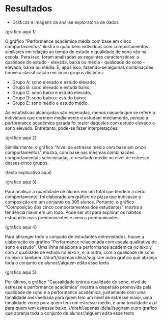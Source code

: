 # Resultados

* Gráficos e imagens da análise exploratória de dados

{grafico aqui 1}

O gráfico "Performance acadêmica média com base em cinco comportamentos" ilustra o quão bem indivíduos com comportamentos similiares em relação ao tempo de estudo e qualidade de sono vão na escola. Para isso, foram analisadas as seguintes características: a qualidade do estudo - elevada, baixa ou média - qualidade do sono - elevada, baixa ou média. E, após isso, fazendo-se algumas combinações, houve a classificação em cinco grupos distintos: 

- Grupo A: sono elevado e estudo elevado;
- Grupo B: sono elevado e estuda baixo;
- Grupo C: sono baixo e estudo elevado;
- Grupo D: sono baixo e estudo baixo;
- Grupo E: sono médio e estudo médio.

As estatísticas alcançadas são esperadas, menos naquela que se refere a indivíduos que dormem mediamente e estudam mediamente, porque a performance acadêmica gerada foi maior daqueles com estudo elevado e sono elevado. Entretanto, pode-se fazer interpretações.

{gráfico aqui 2}

Similiarmente, o gráfico "Nível de estresse médio com base em cinco comportamentos" mostra, com base nas mesmas combinações comportamentais selecionadas, o resultado médio no nível de estresse desses cinco grupos. 

{texto explicativo aqui}

{grafico aqui 3}

Para analisar a quantidade de alunos em um total que tendem a certo comportamento, foi elaborado um gráfico de pizza que indicasse a composição em um conjunto de 305 alunos. Portanto, o gráfico "Composição dos cinco comportamentos dos estudantes" mostra a tendência maior em um todo. Pode ser útil para explorar os hábitos estudantis mais predominantes e menos predominantes.

{grafico aqui 4} 

Para abranger todo o conjunto de estudantes entrevistados, houve a elaboração do gráfico "Performance relacionada com escala qualitativa de sono e estudo". Uma linha relaciona a performance academica no eixo y com a qualidade de estudo no eixo x, e, a outra, com a qualidade de sono no eixo x também. 
//draft//apenas ideia//sugiram outro grafico que abranja toda o conjunto de alunos//alguem edita esse texto

{grafico aqui 5}

Por último, o gráfico "Causalidade entre a qualidade de sono, nível de estresse e performance acadêmica" mostra a dispersão promovida pela qualidade de sono e a performance acadêmica, juntamente com uma tonalidade avermelhada para quem tem um nível de estresse maior, uma tonalidade verde para quem tem um estresse médio, e uma tonalidade azul para quem tem estresse baixo.
//draft//apenas ideia//sugiram outro grafico que abranja toda o conjunto de alunos//alguem edita esse texto





